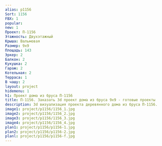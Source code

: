 ```yaml
---
alias: p1156
Sort: 1156
FBX: 1
popular: 
new: 1
Проект: П-1156
Этажность: Двухэтажный
Крыша: Вальмовая
Размер: 9х9
Площадь: 143
Эркер: 2
Балкон: 2
Кукушка: 2
Гараж: 2
Котельная: 2
Терраса: 1
В чашу: 2
layout: project
hidemenu: 1
h1: Проект дома из бруса П-1156
title: П-1156. Заказать 3d проект дома из бруса 9х9 - готовые проекты
description: 3d визуализация проекта деревянного дома из бруса П-1156. Площадь 143 м2, размер 9х9. Вы можете внести любые изменения в проект.
image1: project/p1156/1156_1.jpg
image2: project/p1156/1156_2.jpg
image3: project/p1156/1156_3.jpg
image4: project/p1156/1156_4.jpg
plan1: project/p1156/p1156-1.jpg
plan2: project/p1156/p1156-2.jpg
planl: project/p1156/p1156-f.jpg
---
```

